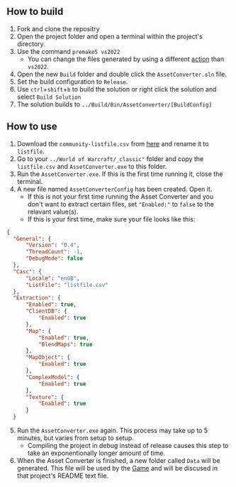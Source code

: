 ## How to build
1. Fork and clone the repositry
2. Open the project folder and open a terminal within the project's directory.
3. Use the command `premake5 vs2022`
   - You can change the files generated by using a different [action](https://premake.github.io/docs/using-premake) than `vs2022`.   
5. Open the new `Build` folder and double click the `AssetConverter.sln` file.
6. Set the build configuration to `Release`.
7. Use `ctrl`+`shift`+`b` to build the solution or right click the solution and select `Build Solution`
8. The solution builds to `../Build/Bin/AssetConverter/[BuildConfig]`

## How to use
1. Download the `community-listfile.csv` from [here](https://github.com/wowdev/wow-listfile) and rename it to `listfile`.
2. Go to your `../World of Warcraft/_classic"` folder and copy the `listfile.csv` and `AssetConverter.exe` to this folder.
3. Run the `AssetConverter.exe`. If this is the first time running it, close the terminal.
4. A new file named `AssetConverterConfig` has been created. Open it.
    - If this is not your first time running the Asset Converter and you don't want to extract certain files, set `"Enabled:"` to `false` to the relavant value(s).
    - If this is your first time, make sure your file looks like this:
  ```json
  {
    "General": {
        "Version": "0.4",
        "ThreadCount": -1,
        "DebugMode": false
    },
    "Casc": {
        "Locale": "enGB",
        "ListFile": "listfile.csv"
    },
    "Extraction": {
        "Enabled": true,
        "ClientDB": {
            "Enabled": true
        },
        "Map": {
            "Enabled": true,
            "BlendMaps": true
        },
        "MapObject": {
            "Enabled": true
        },
        "ComplexModel": {
            "Enabled": true
        },
        "Texture": {
            "Enabled": true
        }
    }
   ```

5. Run the `AssetConverter.exe` again. This process may take up to 5 minutes, but varies from setup to setup.
    - Compiling the project in debug instead of release causes this step to take an exponentionally longer amount of time.
6. When the Asset Converter is finished, a new folder called `Data` will be generated. This file will be used by the [Game](https://github.com/novusengine/Game) and will be discused in that project's README text file.
